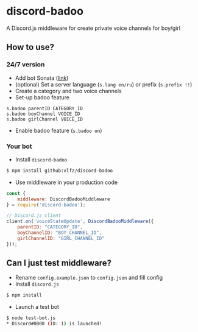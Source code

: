 # discord-badoo
A Discord.js middleware for create private voice channels for boy/girl

## How to use?
### 24/7 version
* Add bot Sonata ([link](https://top.gg/bot/672406367344132116))
* (optional) Set a server language (`s.lang en/ru`) or prefix (`s.prefix !!`)
* Create a category and two voice channels
* Set-up badoo feature
```
s.badoo parentID CATEGORY_ID
s.badoo boyChannel VOICE_ID
s.badoo girlChannel VOICE_ID
```
* Enable badoo feature (`s.badoo on`)

### Your bot
* Install `discord-badoo`
```bash
$ npm install github:vlfz/discord-badoo
```
* Use middleware in your production code
```js
const {
    middleware: DiscordBadooMiddleware
} = require('discord-badoo');

// Discord.js client
client.on('voiceStateUpdate', DiscordBadooMiddleware({
    parentID: "CATEGORY_ID",
    boyChannelID: "BOY_CHANNEL_ID",
    girlChannelID: "GIRL_CHANNEL_ID"
}));
```

## Can I just test middleware?
* Rename `config.example.json` to `config.json` and fill config
* Install `discord.js`
```bash
$ npm install
```
* Launch a test bot
```bash
$ node test-bot.js
* Discord#0000 (ID: 1) is launched!
```
